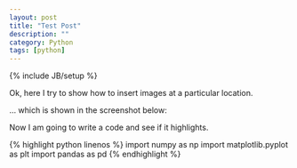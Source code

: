 ```yaml
---
layout: post
title: "Test Post"
description: ""
category: Python
tags: [python]
---
```

{% include JB/setup %}


Ok, here I try to show how to insert images at a particular location. 

… which is shown in the screenshot below:

Now I am going to write a code and see if it highlights. 

{% highlight python linenos %}
import numpy as np
import matplotlib.pyplot as plt
import pandas as pd
{% endhighlight %}